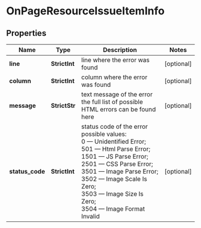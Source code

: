 # OnPageResourceIssueItemInfo


## Properties

| Name | Type | Description | Notes |
|------------ | ------------- | ------------- | -------------|
**line** | **StrictInt** | line where the error was found |[optional]|
**column** | **StrictInt** | column where the error was found |[optional]|
**message** | **StrictStr** | text message of the error<br>the full list of possible HTML errors can be found here |[optional]|
**status_code** | **StrictInt** | status code of the error<br>possible values:<br>0 — Unidentified Error;<br>501 — Html Parse Error;<br>1501 — JS Parse Error;<br>2501 — CSS Parse Error;<br>3501 — Image Parse Error;<br>3502 — Image Scale Is Zero;<br>3503 — Image Size Is Zero;<br>3504 — Image Format Invalid |[optional]|